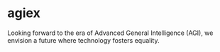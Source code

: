 # agiex
Looking forward to the era of Advanced General Intelligence (AGI), we envision a future where technology fosters equality.

